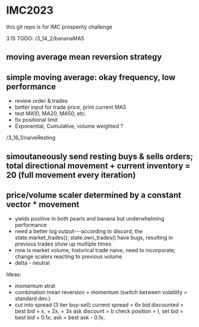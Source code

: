 # IMC2023
this git repo is for IMC prosperity challenge



3.15 TODO:
/3_14_2/bananaMA5    
## moving average mean reversion strategy
## simple moving average: okay frequency, low performance
- review order & trades
- better input for trade price, print current MA5
- test MA10, MA20, MA50, etc.
- fix positional limit
- Exponential, Cumulative, volume weighted ?

/3_16_1/naiveResting
## simoutaneously send resting buys & sells orders; total directional movement + current inventory = 20 (full movement every iteration) 
## price/volume scaler determined by a constant vector * movement
- yields positive in both pearls and banana but underwhelming performance
- need a better log output---according to discord, the state.market_trades(); state.own_trades() have bugs, resulting in previous trades show up multiple times
- now is market volume, historical trade naive, need to incorporate; change scalers reacting to previous volume
- delta - neutral


Ideas: 
- momentum strat
- combination mean reversion + momentum (switch between volatility = standard dev.)
- cut into spread (3 tier buy-sell)
	current spread = 6x
	bid discounted = best bid + x, + 2x, + 3x
	ask discount = b
	check position = I, 
	set bid = best bid + 0.1x; ask = best ask - 0.1x, 
	